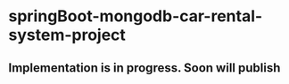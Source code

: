 # springBoot-mongodb-car-rental-system-project

<h2>Implementation is in progress. Soon will publish</h2>
